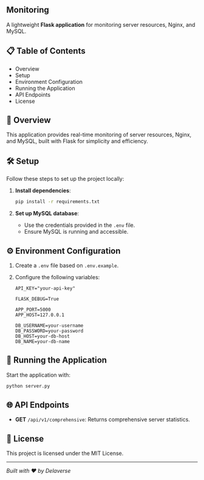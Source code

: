 ## Monitoring

A lightweight **Flask application** for monitoring server resources, Nginx, and MySQL.

## 📋 Table of Contents

- Overview
- Setup
- Environment Configuration
- Running the Application
- API Endpoints
- License

## 🌟 Overview

This application provides real-time monitoring of server resources, Nginx, and MySQL, built with Flask for simplicity and efficiency.

## 🛠️ Setup

Follow these steps to set up the project locally:

1. **Install dependencies**:

   ```bash
   pip install -r requirements.txt
   ```

2. **Set up MySQL database**:

   - Use the credentials provided in the `.env` file.
   - Ensure MySQL is running and accessible.

## ⚙️ Environment Configuration

1. Create a `.env` file based on `.env.example`.

2. Configure the following variables:

   ```env
   API_KEY="your-api-key"
   
   FLASK_DEBUG=True
   
   APP_PORT=5000
   APP_HOST=127.0.0.1
   
   DB_USERNAME=your-username
   DB_PASSWORD=your-password
   DB_HOST=your-db-host
   DB_NAME=your-db-name
   ```

## 🚀 Running the Application

Start the application with:

```bash
python server.py
```

## 🌐 API Endpoints

- **GET** `/api/v1/comprehensive`: Returns comprehensive server statistics.

## 📜 License

This project is licensed under the MIT License.

---

*Built with ❤️ by Delaverse*

